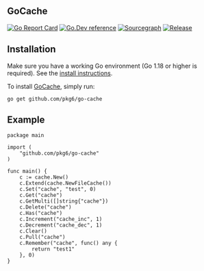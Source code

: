 ## GoCache

[![Go Report Card](https://goreportcard.com/badge/github.com/pkg6/go-cache)](https://goreportcard.com/report/github.com/pkg6/go-cache)
[![Go.Dev reference](https://img.shields.io/badge/go.dev-reference-blue?logo=go&logoColor=white)](https://pkg.go.dev/github.com/pkg6/go-cache?tab=doc)
[![Sourcegraph](https://sourcegraph.com/github.com/pkg6/go-cache/-/badge.svg)](https://sourcegraph.com/github.com/pkg6/go-cache?badge)
[![Release](https://img.shields.io/github/release/pkg6/go-cache.svg?style=flat-square)](https://github.com/pkg6/go-cache/releases)


## Installation

Make sure you have a working Go environment (Go 1.18 or higher is required). See the [install instructions](https://golang.org/doc/install.html).

To install [GoCache](https://github.com/pkg6/go-cache), simply run:

```
go get github.com/pkg6/go-cache
```

## Example

```
package main

import (
	"github.com/pkg6/go-cache"
)

func main() {
	c := cache.New()
	c.Extend(cache.NewFileCache())
	c.Set("cache", "test", 0)
	c.Get("cache")
	c.GetMulti([]string{"cache"})
	c.Delete("cache")
	c.Has("cache")
	c.Increment("cache_inc", 1)
	c.Decrement("cache_dec", 1)
	c.Clear()
	c.Pull("cache")
	c.Remember("cache", func() any {
		return "test1"
	}, 0)
}
```
